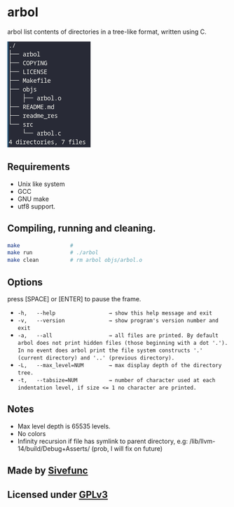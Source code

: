 # arbol

arbol list contents of directories in a tree-like format, written using C.

![logo](readme_res/logo.png)

## Requirements

- Unix like system
- GCC
- GNU make
- utf8 support.

## Compiling, running and cleaning.
```sh
make                #
make run            # ./arbol
make clean          # rm arbol objs/arbol.o
```
## Options
press [SPACE] or [ENTER] to pause the frame.

- `-h,   --help                 → show this help message and exit`
- `-v,   --version              → show program's version number and exit`
- `-a,   --all                  → all files are printed. By default arbol does not
                                    print hidden files (those beginning with a dot
                                    '.'). In no event does arbol print the file
                                    system constructs '.' (current directory) and
                                    '..' (previous directory).`
- `-L,   --max_level=NUM        → max display depth of the directory tree.`
- `-t,   --tabsize=NUM          → number of character used at each indentation
                                    level, if size <= 1 no character are printed.`
## Notes
- Max level depth is 65535 levels.
- No colors
- Infinity recursion if file has symlink to parent directory, e.g:
/lib/llvm-14/build/Debug+Asserts/ (prob, I will fix on future)

## Made by [Sivefunc](https://gitlab.com/sivefunc)
## Licensed under [GPLv3](LICENSE)
